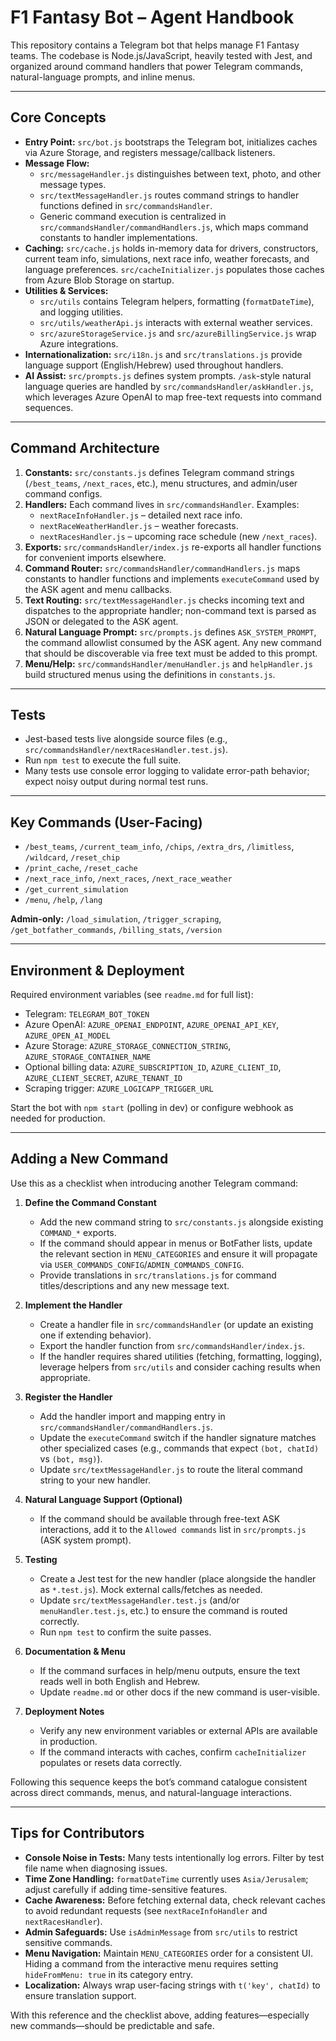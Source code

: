 # F1 Fantasy Bot – Agent Handbook

This repository contains a Telegram bot that helps manage F1 Fantasy teams. The codebase is Node.js/JavaScript, heavily tested with Jest, and organized around command handlers that power Telegram commands, natural-language prompts, and inline menus.

---

## Core Concepts

- **Entry Point:** `src/bot.js` bootstraps the Telegram bot, initializes caches via Azure Storage, and registers message/callback listeners.
- **Message Flow:**
  - `src/messageHandler.js` distinguishes between text, photo, and other message types.
  - `src/textMessageHandler.js` routes command strings to handler functions defined in `src/commandsHandler`.
  - Generic command execution is centralized in `src/commandsHandler/commandHandlers.js`, which maps command constants to handler implementations.
- **Caching:** `src/cache.js` holds in-memory data for drivers, constructors, current team info, simulations, next race info, weather forecasts, and language preferences. `src/cacheInitializer.js` populates those caches from Azure Blob Storage on startup.
- **Utilities & Services:**
  - `src/utils` contains Telegram helpers, formatting (`formatDateTime`), and logging utilities.
  - `src/utils/weatherApi.js` interacts with external weather services.
  - `src/azureStorageService.js` and `src/azureBillingService.js` wrap Azure integrations.
- **Internationalization:** `src/i18n.js` and `src/translations.js` provide language support (English/Hebrew) used throughout handlers.
- **AI Assist:** `src/prompts.js` defines system prompts. `/ask`-style natural language queries are handled by `src/commandsHandler/askHandler.js`, which leverages Azure OpenAI to map free-text requests into command sequences.

---

## Command Architecture

1. **Constants:** `src/constants.js` defines Telegram command strings (`/best_teams`, `/next_races`, etc.), menu structures, and admin/user command configs.
2. **Handlers:** Each command lives in `src/commandsHandler`. Examples:
   - `nextRaceInfoHandler.js` – detailed next race info.
   - `nextRaceWeatherHandler.js` – weather forecasts.
   - `nextRacesHandler.js` – upcoming race schedule (new `/next_races`).
3. **Exports:** `src/commandsHandler/index.js` re-exports all handler functions for convenient imports elsewhere.
4. **Command Router:** `src/commandsHandler/commandHandlers.js` maps constants to handler functions and implements `executeCommand` used by the ASK agent and menu callbacks.
5. **Text Routing:** `src/textMessageHandler.js` checks incoming text and dispatches to the appropriate handler; non-command text is parsed as JSON or delegated to the ASK agent.
6. **Natural Language Prompt:** `src/prompts.js` defines `ASK_SYSTEM_PROMPT`, the command allowlist consumed by the ASK agent. Any new command that should be discoverable via free text must be added to this prompt.
7. **Menu/Help:** `src/commandsHandler/menuHandler.js` and `helpHandler.js` build structured menus using the definitions in `constants.js`.

---

## Tests

- Jest-based tests live alongside source files (e.g., `src/commandsHandler/nextRacesHandler.test.js`).
- Run `npm test` to execute the full suite.
- Many tests use console error logging to validate error-path behavior; expect noisy output during normal test runs.

---

## Key Commands (User-Facing)

- `/best_teams`, `/current_team_info`, `/chips`, `/extra_drs`, `/limitless`, `/wildcard`, `/reset_chip`
- `/print_cache`, `/reset_cache`
- `/next_race_info`, `/next_races`, `/next_race_weather`
- `/get_current_simulation`
- `/menu`, `/help`, `/lang`

**Admin-only:** `/load_simulation`, `/trigger_scraping`, `/get_botfather_commands`, `/billing_stats`, `/version`

---

## Environment & Deployment

Required environment variables (see `readme.md` for full list):
- Telegram: `TELEGRAM_BOT_TOKEN`
- Azure OpenAI: `AZURE_OPENAI_ENDPOINT`, `AZURE_OPENAI_API_KEY`, `AZURE_OPEN_AI_MODEL`
- Azure Storage: `AZURE_STORAGE_CONNECTION_STRING`, `AZURE_STORAGE_CONTAINER_NAME`
- Optional billing data: `AZURE_SUBSCRIPTION_ID`, `AZURE_CLIENT_ID`, `AZURE_CLIENT_SECRET`, `AZURE_TENANT_ID`
- Scraping trigger: `AZURE_LOGICAPP_TRIGGER_URL`

Start the bot with `npm start` (polling in dev) or configure webhook as needed for production.

---

## Adding a New Command

Use this as a checklist when introducing another Telegram command:

1. **Define the Command Constant**
   - Add the new command string to `src/constants.js` alongside existing `COMMAND_*` exports.
   - If the command should appear in menus or BotFather lists, update the relevant section in `MENU_CATEGORIES` and ensure it will propagate via `USER_COMMANDS_CONFIG`/`ADMIN_COMMANDS_CONFIG`.
   - Provide translations in `src/translations.js` for command titles/descriptions and any new message text.

2. **Implement the Handler**
   - Create a handler file in `src/commandsHandler` (or update an existing one if extending behavior).
   - Export the handler function from `src/commandsHandler/index.js`.
   - If the handler requires shared utilities (fetching, formatting, logging), leverage helpers from `src/utils` and consider caching results when appropriate.

3. **Register the Handler**
   - Add the handler import and mapping entry in `src/commandsHandler/commandHandlers.js`.
   - Update the `executeCommand` switch if the handler signature matches other specialized cases (e.g., commands that expect `(bot, chatId)` vs `(bot, msg)`).
   - Update `src/textMessageHandler.js` to route the literal command string to your new handler.

4. **Natural Language Support (Optional)**
   - If the command should be available through free-text ASK interactions, add it to the `Allowed commands` list in `src/prompts.js` (ASK system prompt).

5. **Testing**
   - Create a Jest test for the new handler (place alongside the handler as `*.test.js`). Mock external calls/fetches as needed.
   - Update `src/textMessageHandler.test.js` (and/or `menuHandler.test.js`, etc.) to ensure the command is routed correctly.
   - Run `npm test` to confirm the suite passes.

6. **Documentation & Menu**
   - If the command surfaces in help/menu outputs, ensure the text reads well in both English and Hebrew.
   - Update `readme.md` or other docs if the new command is user-visible.

7. **Deployment Notes**
   - Verify any new environment variables or external APIs are available in production.
   - If the command interacts with caches, confirm `cacheInitializer` populates or resets data correctly.

Following this sequence keeps the bot’s command catalogue consistent across direct commands, menus, and natural-language interactions.

---

## Tips for Contributors

- **Console Noise in Tests:** Many tests intentionally log errors. Filter by test file name when diagnosing issues.
- **Time Zone Handling:** `formatDateTime` currently uses `Asia/Jerusalem`; adjust carefully if adding time-sensitive features.
- **Cache Awareness:** Before fetching external data, check relevant caches to avoid redundant requests (see `nextRaceInfoHandler` and `nextRacesHandler`).
- **Admin Safeguards:** Use `isAdminMessage` from `src/utils` to restrict sensitive commands.
- **Menu Navigation:** Maintain `MENU_CATEGORIES` order for a consistent UI. Hiding a command from the interactive menu requires setting `hideFromMenu: true` in its category entry.
- **Localization:** Always wrap user-facing strings with `t('key', chatId)` to ensure translation support.

With this reference and the checklist above, adding features—especially new commands—should be predictable and safe.
